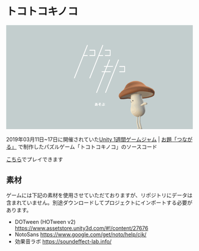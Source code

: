 # トコトコキノコ

![](Images/0.gif)

2019年03月11日~17日に開催されていた[Unity 1週間ゲームジャム](https://unityroom.com/unity1weeks) | [お題「つながる」](https://unityroom.com/unity1weeks/12) で制作したパズルゲーム「トコトコキノコ」のソースコード

[こちら](https://unityroom.com/games/tocotoco)でプレイできます

## 素材

ゲームには下記の素材を使用させていただておりますが、リポジトリにデータは含まれていません。別途ダウンロードしてプロジェクトにインポートする必要があります。

- DOTween (HOTween v2) https://www.assetstore.unity3d.com/#!/content/27676
- NotoSans https://www.google.com/get/noto/help/cjk/
- 効果音ラボ https://soundeffect-lab.info/
